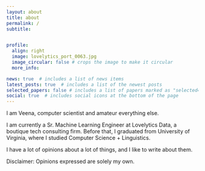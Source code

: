 ```yaml
---
layout: about
title: about
permalink: /
subtitle: 


profile:
  align: right
  image: lovelytics_port_0063.jpg
  image_circular: false # crops the image to make it circular
  more_info:

news: true  # includes a list of news items
latest_posts: true  # includes a list of the newest posts
selected_papers: false # includes a list of papers marked as "selected={true}"
social: true  # includes social icons at the bottom of the page
---
```


I am Veena, computer scientist and amateur everything else. 

I am currently a Sr. Machine Learning Engineer at Lovelytics Data, a boutique tech consulting firm. Before that, I graduated from University of Virginia, where I studied Computer Science + Linguistics. 

I have a lot of opinions about a lot of things, and I like to write about them. 

Disclaimer: Opinions expressed are solely my own.


